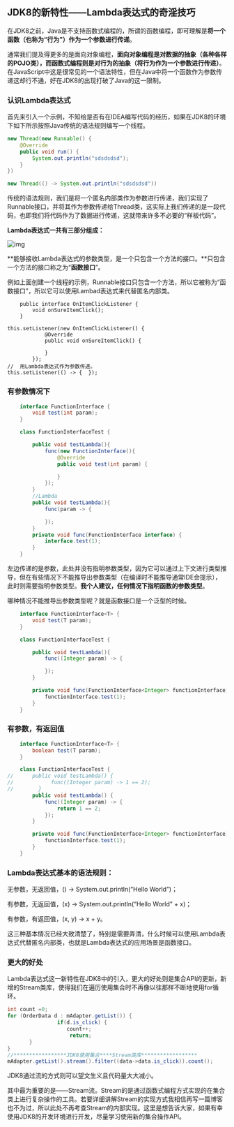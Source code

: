 ##  JDK8的新特性——Lambda表达式的奇淫技巧

在JDK8之前，Java是不支持函数式编程的，所谓的函数编程，即可理解是**将一个函数（也称为“行为”）作为一个参数进行传递**。

通常我们提及得更多的是面向对象编程，**面向对象编程是对数据的抽象（各种各样的POJO类），而函数式编程则是对行为的抽象（将行为作为一个参数进行传递）**。在JavaScript中这是很常见的一个语法特性，但在Java中将一个函数作为参数传递这却行不通，好在JDK8的出现打破了Java的这一限制。

###  认识Lambda表达式 

首先来引入一个示例，不知给是否有在IDEA编写代码的经历，如果在JDK8的环境下如下所示按照Java传统的语法规则编写一个线程。

```java
new Thread(new Runnable() {
	@Override
	public void run() {
		System.out.println("sdsdsdsd");
	}
})
```

```java
new Thread(() -> System.out.println("sdsdsdsd"))
```

传统的语法规则，我们是将一个匿名内部类作为参数进行传递，我们实现了Runnable接口，并将其作为参数传递给Thread类，这实际上我们传递的是一段代码，也即我们将代码作为了数据进行传递，这就带来许多不必要的“样板代码”。

**Lambda表达式一共有三部分组成：**

![img](https://mmbiz.qpic.cn/mmbiz_png/CvQa8Yf8vq29icp4gl5eDWnk6v5h2Q3reS0iaFVDkPoTGplW2IUJialMuHLTXUKwViaZibiaymEsDdOEcO61ibfvpM7WQ/640?wx_fmt=png&tp=webp&wxfrom=5&wx_lazy=1&wx_co=1)



**能够接收Lambda表达式的参数类型，是一个只包含一个方法的接口。**只包含一个方法的接口称之为“**函数接口**”。

例如上面创建一个线程的示例，Runnable接口只包含一个方法，所以它被称为“函数接口”，所以它可以使用Lambad表达式来代替匿名内部类。

```
    public interface OnItemClickListener {
        void onSureItemClick();
    }

```

```
this.setListener(new OnItemClickListener() {
            @Override
            public void onSureItemClick() {
                
            }
        });
//  用Lambda表达式作为参数传递。
this.setListener(() -> {  });
```

### 有参数情况下

```java
    interface FunctionInterface {
        void test(int param);
    }

    class FunctionInterfaceTest {

        public void testLambda(){
            func(new FunctionInterface(){
                @Override
                public void test(int param) {

                }
            });
        }
        //Lambda
        public void testLambda(){
            func(param -> {

            });
        }
        private void func(FunctionInterface interface) {
            interface.test(1);
        }
    }
```

左边传递的是参数，此处并没有指明参数类型，因为它可以通过上下文进行类型推导，但在有些情况下不能推导出参数类型（在编译时不能推导通常IDE会提示），此时则需要指明参数类型。**我个人建议，任何情况下指明函数的参数类型**。

哪种情况不能推导出参数类型呢？就是函数接口是一个泛型的时候。

```java
    interface FunctionInterface<T> {
        void test(T param);
    }

    class FunctionInterfaceTest {

        public void testLambda(){
            func((Integer param) -> {

            });
        }

        private void func(FunctionInterface<Integer> functionInterface) {
            functionInterface.test(1);
        }
    }
```

###  有参数，有返回值 

```java
    interface FunctionInterface<T> {
        boolean test(T param);
    }

    class FunctionInterfaceTest {
//     	public void testLambda() {
//            func((Integer param) -> 1 == 2);
//        }
        public void testLambda() {
            func((Integer param) -> {
                return 1 == 2;
            });
        }

        private void func(FunctionInterface<Integer> functionInterface) {
            functionInterface.test(1);
        }
    }
```

###  Lambda表达式基本的语法规则： 

无参数，无返回值，() -> System.out.println(“Hello World”)；

有参数，无返回值，(x) -> System.out.println(“Hello World” + x)；

有参数，有返回值，(x, y) -> x + y。

​		这三种基本情况已经大致清楚了，特别是需要弄清，什么时候可以使用Lambda表达式代替匿名内部类，也就是Lambda表达式的应用场景是函数接口。

### 更大的好处

​		Lambda表达式这一新特性在JDK8中的引入，更大的好处则是集合API的更新，新增的Stream类库，使得我们在遍历使用集合时不再像以往那样不断地使用for循环。

```java
int count =0;
for (OrderData d : mAdapter.getList()) {
                if(d.is_click) {
                   count++;
                    return;
       }
}
//*****************JDK8使用集合****Stream类库******************
mAdapter.getList().stream().filter((data->data.is_click)).count();

```

JDK8通过流的方式则可以望文生义且代码量大大减小。

其中最为重要的是——Stream流。Stream的是通过函数式编程方式实现的在集合类上进行复杂操作的工具。若要详细讲解Stream的实现方式我相信再写一篇博客也不为过，所以此处不再考查Stream的内部实现。这里是想告诉大家，如果有幸使用JDK8的开发环境进行开发，尽量学习使用新的集合操作API。